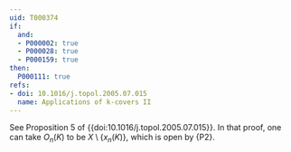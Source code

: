 ```yaml
---
uid: T000374
if:
  and:
  - P000002: true
  - P000028: true
  - P000159: true
then:
  P000111: true
refs:
- doi: 10.1016/j.topol.2005.07.015
  name: Applications of k-covers II
---
```


See Proposition 5 of {{doi:10.1016/j.topol.2005.07.015}}. In that proof, one can take $O_n(K)$ to be $X \setminus \{ x_n(K) \}$, which is open by {P2}.
